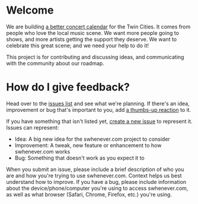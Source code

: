 # Welcome

We are building [a better concert calendar](https://swhenever.com) for the Twin Cities. It comes from people who love the local music scene. We want more people going to shows, and more artists getting the support they deserve. We want to celebrate this great scene; and we need your help to do it!

This project is for contributing and discussing ideas, and communicating with the community about our roadmap. 

# How do I give feedback?

Head over to the [issues list]() and see what we're planning. If there's an idea, improvement or bug that's important to you, add [a thumbs-up reaction](https://github.com/blog/2119-add-reactions-to-pull-requests-issues-and-comments) to it. 

If you have something that isn't listed yet, [create a new issue](https://github.com/theshowthing/community/issues/new) to represent it. Issues can represent:

* Idea: A big new idea for the swhenever.com project to consider
* Improvement: A tweak, new feature or enhancement to how swhenever.com works
* Bug: Something that doesn't work as you expect it to

When you submit an issue, please include a brief description of who you are and how you're trying to use swhenever.com. Context helps us best understand how to improve. If you have a bug, please include information about the device/phone/computer you're using to access swhenever.com, as well as what browser (Safari, Chrome, Firefox, etc.) you're using.
